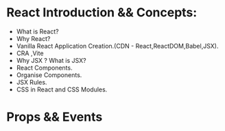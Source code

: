 
# React Introduction && Concepts:
- What is React?
- Why React?
- Vanilla React Application Creation.(CDN - React,ReactDOM,Babel,JSX).
- CRA ,Vite 
- Why JSX ? What is JSX?
- React Components.
- Organise Components.
- JSX Rules.
- CSS in React and CSS Modules.

# Props && Events
